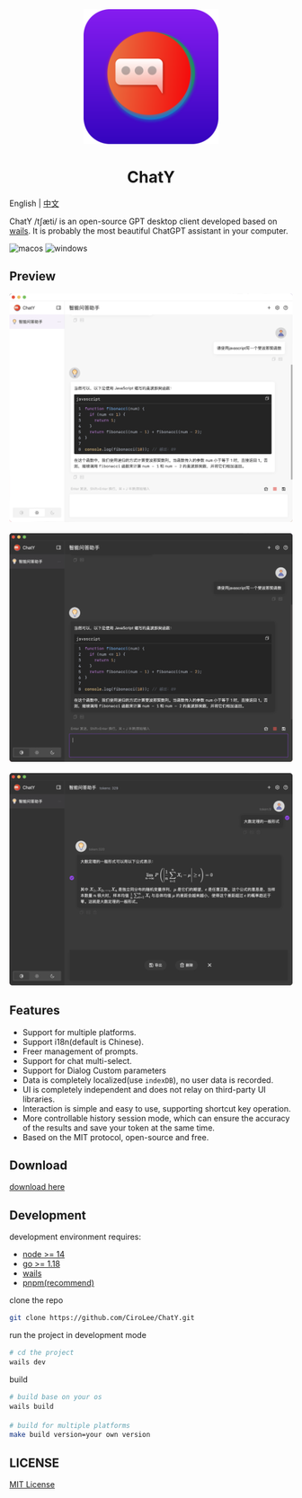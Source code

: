 <div align="center">
  <img src="./images/chaty-logo.svg" style="width: 240px" alt="banner" />
  <h1>ChatY</h1>
</div>

English | [中文](README-ZH.md)

ChatY /tʃæti/ is an open-source GPT desktop client developed based on [wails](https://github.com/wailsapp/wails). It is probably the most beautiful ChatGPT assistant in your computer.

![macos](https://img.shields.io/badge/-macOS-black?style=flat-square&logo=apple&logoColor=white)
![windows](https://img.shields.io/badge/-Windows-blue?style=flat-square&logo=windows&logoColor=white)

## Preview

![chaty-light](images/chaty-1-light.png)  
<br/>
![chaty-dark](images/chaty-1-dark.png)  
<br/>
![chaty-math](images/chaty-dark-math-multiple.png)

## Features

- Support for multiple platforms.
- Support i18n(default is Chinese).
- Freer management of prompts.
- Support for chat multi-select.
- Support for Dialog Custom parameters
- Data is completely localized(use `indexDB`), no user data is recorded.
- UI is completely independent and does not relay on third-party UI libraries.
- Interaction is simple and easy to use, supporting shortcut key operation.
- More controllable history session mode, which can ensure the accuracy of the results and save your token at the same time.
- Based on the MIT protocol, open-source and free.

## Download

[download here](https://github.com/CiroLee/ChatY/releases)

## Development

development environment requires:

- [node >= 14](https://nodejs.org/en/download/)
- [go >= 1.18](https://go.dev/)
- [wails](https://wails.io/)
- [pnpm(recommend)](https://pnpm.io/)

clone the repo

```bash
git clone https://github.com/CiroLee/ChatY.git
```

run the project in development mode

```bash
# cd the project
wails dev
```

build

```bash
# build base on your os
wails build

# build for multiple platforms
make build version=your own version
```

## LICENSE

[MIT License](https://github.com/CiroLee/ChatY/blob/main/LICENSE)
